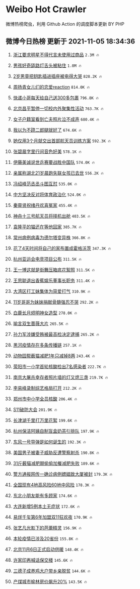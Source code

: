 # Weibo Hot Crawler 



微博热榜爬虫，利用 Github Action 的调度脚本更新 BY PHP 


## 微博今日热榜 更新于 2021-11-05 18:34:36 
1. [浙江要求明星不得代言未使用过商品](https://s.weibo.com/weibo?q=%23%E6%B5%99%E6%B1%9F%E8%A6%81%E6%B1%82%E6%98%8E%E6%98%9F%E4%B8%8D%E5%BE%97%E4%BB%A3%E8%A8%80%E6%9C%AA%E4%BD%BF%E7%94%A8%E8%BF%87%E5%95%86%E5%93%81%23&Refer=top) `2.3M 🔥` 

1. [男孩好奇舔路灯舌头被粘住](https://s.weibo.com/weibo?q=%23%E7%94%B7%E5%AD%A9%E5%A5%BD%E5%A5%87%E8%88%94%E8%B7%AF%E7%81%AF%E8%88%8C%E5%A4%B4%E8%A2%AB%E7%B2%98%E4%BD%8F%23&Refer=top) `1.0M 🔥` 

1. [2岁男童把钥匙插进插座被电得大哭](https://s.weibo.com/weibo?q=%232%E5%B2%81%E7%94%B7%E7%AB%A5%E6%8A%8A%E9%92%A5%E5%8C%99%E6%8F%92%E8%BF%9B%E6%8F%92%E5%BA%A7%E8%A2%AB%E7%94%B5%E5%BE%97%E5%A4%A7%E5%93%AD%23&Refer=top) `828.2K 🔥` 

1. [周扬青女儿们的恋爱reaction](https://s.weibo.com/weibo?q=%23%E5%91%A8%E6%89%AC%E9%9D%92%E5%A5%B3%E5%84%BF%E4%BB%AC%E7%9A%84%E6%81%8B%E7%88%B1reaction%23&Refer=top) `814.0K 🔥` 

1. [快递小哥每天给自己送300多包裹](https://s.weibo.com/weibo?q=%23%E5%BF%AB%E9%80%92%E5%B0%8F%E5%93%A5%E6%AF%8F%E5%A4%A9%E7%BB%99%E8%87%AA%E5%B7%B1%E9%80%81300%E5%A4%9A%E5%8C%85%E8%A3%B9%23&Refer=top) `796.8K 🔥` 

1. [北京昌平暂停一切校内外聚集性活动](https://s.weibo.com/weibo?q=%23%E5%8C%97%E4%BA%AC%E6%98%8C%E5%B9%B3%E6%9A%82%E5%81%9C%E4%B8%80%E5%88%87%E6%A0%A1%E5%86%85%E5%A4%96%E8%81%9A%E9%9B%86%E6%80%A7%E6%B4%BB%E5%8A%A8%23&Refer=top) `763.7K 🔥` 

1. [女子户籍室看到亡夫照片泣不成声](https://s.weibo.com/weibo?q=%23%E5%A5%B3%E5%AD%90%E6%88%B7%E7%B1%8D%E5%AE%A4%E7%9C%8B%E5%88%B0%E4%BA%A1%E5%A4%AB%E7%85%A7%E7%89%87%E6%B3%A3%E4%B8%8D%E6%88%90%E5%A3%B0%23&Refer=top) `680.4K 🔥` 

1. [我以为不跷二郎腿就好了](https://s.weibo.com/weibo?q=%23%E6%88%91%E4%BB%A5%E4%B8%BA%E4%B8%8D%E8%B7%B7%E4%BA%8C%E9%83%8E%E8%85%BF%E5%B0%B1%E5%A5%BD%E4%BA%86%23&Refer=top) `674.6K 🔥` 

1. [她仅用3个月就交出首部航天员训练方案](https://s.weibo.com/weibo?q=%23%E5%A5%B9%E4%BB%85%E7%94%A83%E4%B8%AA%E6%9C%88%E5%B0%B1%E4%BA%A4%E5%87%BA%E9%A6%96%E9%83%A8%E8%88%AA%E5%A4%A9%E5%91%98%E8%AE%AD%E7%BB%83%E6%96%B9%E6%A1%88%23&Refer=top) `592.3K 🔥` 

1. [张碧晨字里行间音色好美](https://s.weibo.com/weibo?q=%23%E5%BC%A0%E7%A2%A7%E6%99%A8%E5%AD%97%E9%87%8C%E8%A1%8C%E9%97%B4%E9%9F%B3%E8%89%B2%E5%A5%BD%E7%BE%8E%23&Refer=top) `578.1K 🔥` 

1. [伊藤美诚说世乒赛要战胜中国队](https://s.weibo.com/weibo?q=%23%E4%BC%8A%E8%97%A4%E7%BE%8E%E8%AF%9A%E8%AF%B4%E4%B8%96%E4%B9%92%E8%B5%9B%E8%A6%81%E6%88%98%E8%83%9C%E4%B8%AD%E5%9B%BD%E9%98%9F%23&Refer=top) `574.0K 🔥` 

1. [亲属称湖北21岁晨跑失联女孩已去世](https://s.weibo.com/weibo?q=%23%E4%BA%B2%E5%B1%9E%E7%A7%B0%E6%B9%96%E5%8C%9721%E5%B2%81%E6%99%A8%E8%B7%91%E5%A4%B1%E8%81%94%E5%A5%B3%E5%AD%A9%E5%B7%B2%E5%8E%BB%E4%B8%96%23&Refer=top) `556.2K 🔥` 

1. [冯绍峰范丞丞斗图互怼](https://s.weibo.com/weibo?q=%23%E5%86%AF%E7%BB%8D%E5%B3%B0%E8%8C%83%E4%B8%9E%E4%B8%9E%E6%96%97%E5%9B%BE%E4%BA%92%E6%80%BC%23&Refer=top) `535.0K 🔥` 

1. [中方坚决反对将体育政治化](https://s.weibo.com/weibo?q=%23%E4%B8%AD%E6%96%B9%E5%9D%9A%E5%86%B3%E5%8F%8D%E5%AF%B9%E5%B0%86%E4%BD%93%E8%82%B2%E6%94%BF%E6%B2%BB%E5%8C%96%23&Refer=top) `524.0K 🔥` 

1. [秦霄贤祝绪丹欢喜冤家](https://s.weibo.com/weibo?q=%23%E7%A7%A6%E9%9C%84%E8%B4%A4%E7%A5%9D%E7%BB%AA%E4%B8%B9%E6%AC%A2%E5%96%9C%E5%86%A4%E5%AE%B6%23&Refer=top) `455.4K 🔥` 

1. [神舟十三号航天员将择机出舱](https://s.weibo.com/weibo?q=%23%E7%A5%9E%E8%88%9F%E5%8D%81%E4%B8%89%E5%8F%B7%E8%88%AA%E5%A4%A9%E5%91%98%E5%B0%86%E6%8B%A9%E6%9C%BA%E5%87%BA%E8%88%B1%23&Refer=top) `403.5K 🔥` 

1. [袁隆平的猫还在等他回家](https://s.weibo.com/weibo?q=%23%E8%A2%81%E9%9A%86%E5%B9%B3%E7%9A%84%E7%8C%AB%E8%BF%98%E5%9C%A8%E7%AD%89%E4%BB%96%E5%9B%9E%E5%AE%B6%23&Refer=top) `385.7K 🔥` 

1. [常州病例病毒为德尔塔变异株](https://s.weibo.com/weibo?q=%23%E5%B8%B8%E5%B7%9E%E7%97%85%E4%BE%8B%E7%97%85%E6%AF%92%E4%B8%BA%E5%BE%B7%E5%B0%94%E5%A1%94%E5%8F%98%E5%BC%82%E6%A0%AA%23&Refer=top) `366.8K 🔥` 

1. [花了4天时间将自己的家布置成霍格沃茨](https://s.weibo.com/weibo?q=%23%E8%8A%B1%E4%BA%864%E5%A4%A9%E6%97%B6%E9%97%B4%E5%B0%86%E8%87%AA%E5%B7%B1%E7%9A%84%E5%AE%B6%E5%B8%83%E7%BD%AE%E6%88%90%E9%9C%8D%E6%A0%BC%E6%B2%83%E8%8C%A8%23&Refer=top) `347.3K 🔥` 

1. [杭州亚运会电竞项目公布](https://s.weibo.com/weibo?q=%E6%9D%AD%E5%B7%9E%E4%BA%9A%E8%BF%90%E4%BC%9A%E7%94%B5%E7%AB%9E%E9%A1%B9%E7%9B%AE%E5%85%AC%E5%B8%83&Refer=top) `311.5K 🔥` 

1. [王一博这就是街舞压箱底花絮照](https://s.weibo.com/weibo?q=%23%E7%8E%8B%E4%B8%80%E5%8D%9A%E8%BF%99%E5%B0%B1%E6%98%AF%E8%A1%97%E8%88%9E%E5%8E%8B%E7%AE%B1%E5%BA%95%E8%8A%B1%E7%B5%AE%E7%85%A7%23&Refer=top) `311.5K 🔥` 

1. [王思聪退出香蕉娱乐董事长职务](https://s.weibo.com/weibo?q=%23%E7%8E%8B%E6%80%9D%E8%81%AA%E9%80%80%E5%87%BA%E9%A6%99%E8%95%89%E5%A8%B1%E4%B9%90%E8%91%A3%E4%BA%8B%E9%95%BF%E8%81%8C%E5%8A%A1%23&Refer=top) `311.4K 🔥` 

1. [大湾区打工妹集体为简爱打气](https://s.weibo.com/weibo?q=%23%E5%A4%A7%E6%B9%BE%E5%8C%BA%E6%89%93%E5%B7%A5%E5%A6%B9%E9%9B%86%E4%BD%93%E4%B8%BA%E7%AE%80%E7%88%B1%E6%89%93%E6%B0%94%23&Refer=top) `310.9K 🔥` 

1. [11岁哥哥为妹妹捐献骨髓强忍不哭](https://s.weibo.com/weibo?q=%2311%E5%B2%81%E5%93%A5%E5%93%A5%E4%B8%BA%E5%A6%B9%E5%A6%B9%E6%8D%90%E7%8C%AE%E9%AA%A8%E9%AB%93%E5%BC%BA%E5%BF%8D%E4%B8%8D%E5%93%AD%23&Refer=top) `292.2K 🔥` 

1. [白鹿长月烬明神女造型](https://s.weibo.com/weibo?q=%23%E7%99%BD%E9%B9%BF%E9%95%BF%E6%9C%88%E7%83%AC%E6%98%8E%E7%A5%9E%E5%A5%B3%E9%80%A0%E5%9E%8B%23&Refer=top) `278.0K 🔥` 

1. [喻言双生蔷薇大片](https://s.weibo.com/weibo?q=%23%E5%96%BB%E8%A8%80%E5%8F%8C%E7%94%9F%E8%94%B7%E8%96%87%E5%A4%A7%E7%89%87%23&Refer=top) `265.5K 🔥` 

1. [孙力军涉嫌受贿被最高检决定逮捕](https://s.weibo.com/weibo?q=%23%E5%AD%99%E5%8A%9B%E5%86%9B%E6%B6%89%E5%AB%8C%E5%8F%97%E8%B4%BF%E8%A2%AB%E6%9C%80%E9%AB%98%E6%A3%80%E5%86%B3%E5%AE%9A%E9%80%AE%E6%8D%95%23&Refer=top) `265.2K 🔥` 

1. [黑河疫情存在多条传播链](https://s.weibo.com/weibo?q=%23%E9%BB%91%E6%B2%B3%E7%96%AB%E6%83%85%E5%AD%98%E5%9C%A8%E5%A4%9A%E6%9D%A1%E4%BC%A0%E6%92%AD%E9%93%BE%23&Refer=top) `257.1K 🔥` 

1. [动物园帮薮猫减肥1年只减掉8两](https://s.weibo.com/weibo?q=%23%E5%8A%A8%E7%89%A9%E5%9B%AD%E5%B8%AE%E8%96%AE%E7%8C%AB%E5%87%8F%E8%82%A51%E5%B9%B4%E5%8F%AA%E5%87%8F%E6%8E%898%E4%B8%A4%23&Refer=top) `243.4K 🔥` 

1. [荥阳市一小学首轮核酸检出7名感染者](https://s.weibo.com/weibo?q=%23%E8%8D%A5%E9%98%B3%E5%B8%82%E4%B8%80%E5%B0%8F%E5%AD%A6%E9%A6%96%E8%BD%AE%E6%A0%B8%E9%85%B8%E6%A3%80%E5%87%BA7%E5%90%8D%E6%84%9F%E6%9F%93%E8%80%85%23&Refer=top) `222.7K 🔥` 

1. [南京大屠杀幸存者照片墙的灯又熄三盏](https://s.weibo.com/weibo?q=%23%E5%8D%97%E4%BA%AC%E5%A4%A7%E5%B1%A0%E6%9D%80%E5%B9%B8%E5%AD%98%E8%80%85%E7%85%A7%E7%89%87%E5%A2%99%E7%9A%84%E7%81%AF%E5%8F%88%E7%86%84%E4%B8%89%E7%9B%8F%23&Refer=top) `219.7K 🔥` 

1. [李易峰录制综艺格局打开](https://s.weibo.com/weibo?q=%23%E6%9D%8E%E6%98%93%E5%B3%B0%E5%BD%95%E5%88%B6%E7%BB%BC%E8%89%BA%E6%A0%BC%E5%B1%80%E6%89%93%E5%BC%80%23&Refer=top) `212.2K 🔥` 

1. [郑州市中小学全员核酸](https://s.weibo.com/weibo?q=%23%E9%83%91%E5%B7%9E%E5%B8%82%E4%B8%AD%E5%B0%8F%E5%AD%A6%E5%85%A8%E5%91%98%E6%A0%B8%E9%85%B8%23&Refer=top) `206.4K 🔥` 

1. [S11破防大会](https://s.weibo.com/weibo?q=%23S11%E7%A0%B4%E9%98%B2%E5%A4%A7%E4%BC%9A%23&Refer=top) `201.9K 🔥` 

1. [长津湖千里打万里花絮](https://s.weibo.com/weibo?q=%23%E9%95%BF%E6%B4%A5%E6%B9%96%E5%8D%83%E9%87%8C%E6%89%93%E4%B8%87%E9%87%8C%E8%8A%B1%E7%B5%AE%23&Refer=top) `199.6K 🔥` 

1. [杭州保洁阿姨自制盲盒奶茶引排队](https://s.weibo.com/weibo?q=%23%E6%9D%AD%E5%B7%9E%E4%BF%9D%E6%B4%81%E9%98%BF%E5%A7%A8%E8%87%AA%E5%88%B6%E7%9B%B2%E7%9B%92%E5%A5%B6%E8%8C%B6%E5%BC%95%E6%8E%92%E9%98%9F%23&Refer=top) `197.9K 🔥` 

1. [东风一号导弹是如何诞生的](https://s.weibo.com/weibo?q=%23%E4%B8%9C%E9%A3%8E%E4%B8%80%E5%8F%B7%E5%AF%BC%E5%BC%B9%E6%98%AF%E5%A6%82%E4%BD%95%E8%AF%9E%E7%94%9F%E7%9A%84%23&Refer=top) `192.3K 🔥` 

1. [美国男子被妻子威胁反遭警察射杀](https://s.weibo.com/weibo?q=%23%E7%BE%8E%E5%9B%BD%E7%94%B7%E5%AD%90%E8%A2%AB%E5%A6%BB%E5%AD%90%E5%A8%81%E8%83%81%E5%8F%8D%E9%81%AD%E8%AD%A6%E5%AF%9F%E5%B0%84%E6%9D%80%23&Refer=top) `190.8K 🔥` 

1. [31斤薮猫减肥期偷偷加餐减肥失败](https://s.weibo.com/weibo?q=%2331%E6%96%A4%E8%96%AE%E7%8C%AB%E5%87%8F%E8%82%A5%E6%9C%9F%E5%81%B7%E5%81%B7%E5%8A%A0%E9%A4%90%E5%87%8F%E8%82%A5%E5%A4%B1%E8%B4%A5%23&Refer=top) `189.6K 🔥` 

1. [警方通报网传一确诊病例嫖娼致大厦被封](https://s.weibo.com/weibo?q=%23%E8%AD%A6%E6%96%B9%E9%80%9A%E6%8A%A5%E7%BD%91%E4%BC%A0%E4%B8%80%E7%A1%AE%E8%AF%8A%E7%97%85%E4%BE%8B%E5%AB%96%E5%A8%BC%E8%87%B4%E5%A4%A7%E5%8E%A6%E8%A2%AB%E5%B0%81%23&Refer=top) `179.3K 🔥` 

1. [全国现有4地高风险60地中风险](https://s.weibo.com/weibo?q=%23%E5%85%A8%E5%9B%BD%E7%8E%B0%E6%9C%894%E5%9C%B0%E9%AB%98%E9%A3%8E%E9%99%A960%E5%9C%B0%E4%B8%AD%E9%A3%8E%E9%99%A9%23&Refer=top) `178.3K 🔥` 

1. [东北小朋友能有多顾家](https://s.weibo.com/weibo?q=%23%E4%B8%9C%E5%8C%97%E5%B0%8F%E6%9C%8B%E5%8F%8B%E8%83%BD%E6%9C%89%E5%A4%9A%E9%A1%BE%E5%AE%B6%23&Refer=top) `174.6K 🔥` 

1. [大连新增5例本土无症状](https://s.weibo.com/weibo?q=%23%E5%A4%A7%E8%BF%9E%E6%96%B0%E5%A2%9E5%E4%BE%8B%E6%9C%AC%E5%9C%9F%E6%97%A0%E7%97%87%E7%8A%B6%23&Refer=top) `172.6K 🔥` 

1. [易烊千玺第6年加盟双11狂欢夜](https://s.weibo.com/weibo?q=%23%E6%98%93%E7%83%8A%E5%8D%83%E7%8E%BA%E7%AC%AC6%E5%B9%B4%E5%8A%A0%E7%9B%9F%E5%8F%8C11%E7%8B%82%E6%AC%A2%E5%A4%9C%23&Refer=top) `170.9K 🔥` 

1. [张艺凡光影下的芭蕾精灵](https://s.weibo.com/weibo?q=%23%E5%BC%A0%E8%89%BA%E5%87%A1%E5%85%89%E5%BD%B1%E4%B8%8B%E7%9A%84%E8%8A%AD%E8%95%BE%E7%B2%BE%E7%81%B5%23&Refer=top) `156.9K 🔥` 

1. [本轮疫情已涉及20省份](https://s.weibo.com/weibo?q=%23%E6%9C%AC%E8%BD%AE%E7%96%AB%E6%83%85%E5%B7%B2%E6%B6%89%E5%8F%8A20%E7%9C%81%E4%BB%BD%23&Refer=top) `155.8K 🔥` 

1. [北京11月6日正式启动供暖](https://s.weibo.com/weibo?q=%23%E5%8C%97%E4%BA%AC11%E6%9C%886%E6%97%A5%E6%AD%A3%E5%BC%8F%E5%90%AF%E5%8A%A8%E4%BE%9B%E6%9A%96%23&Refer=top) `148.4K 🔥` 

1. [许家印再喊话保交楼](https://s.weibo.com/weibo?q=%23%E8%AE%B8%E5%AE%B6%E5%8D%B0%E5%86%8D%E5%96%8A%E8%AF%9D%E4%BF%9D%E4%BA%A4%E6%A5%BC%23&Refer=top) `145.6K 🔥` 

1. [三德子成养鸡大户带乡亲脱贫](https://s.weibo.com/weibo?q=%23%E4%B8%89%E5%BE%B7%E5%AD%90%E6%88%90%E5%85%BB%E9%B8%A1%E5%A4%A7%E6%88%B7%E5%B8%A6%E4%B9%A1%E4%BA%B2%E8%84%B1%E8%B4%AB%23&Refer=top) `144.6K 🔥` 

1. [产煤城市榆林房价飙升20%](https://s.weibo.com/weibo?q=%23%E4%BA%A7%E7%85%A4%E5%9F%8E%E5%B8%82%E6%A6%86%E6%9E%97%E6%88%BF%E4%BB%B7%E9%A3%99%E5%8D%8720%25%23&Refer=top) `143.5K 🔥` 

